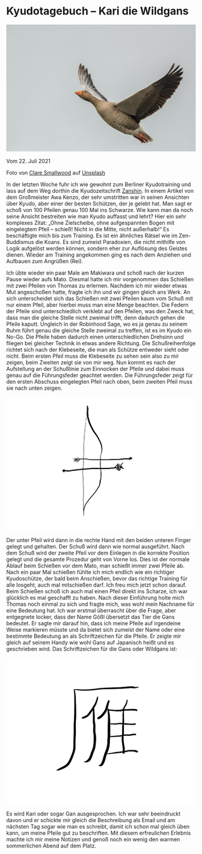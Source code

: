 # Kyudotagebuch – Kari die Wildgans
<div align=center style="text-align: center;">
    <img width="850" src="./Media/clare-smallwood-pupxaqbwjsq-unsplash.jpg"/>
</div>

Vom 22\. Juli 2021

Foto von [Clare Smallwood](https://unsplash.com/@clarasteve?utm_source=unsplash&utm_medium=referral&utm_content=creditCopyText) auf [Unsplash](https://unsplash.com/?utm_source=unsplash&utm_medium=referral&utm_content=creditCopyText)

In der letzten Woche fuhr ich wie gewohnt zum Berliner Kyudotraining und lass auf dem Weg dorthin die Kyudozeitschrift [Zanshin](https://www.sub.uni-hamburg.de/de/recherche/elektronische-zeitschriftenbibliothek/detail/titel/148853.html). In einem Artikel von dem Großmeister Awa Kenzo, der sehr umstritten war in seinen Ansichten über Kyudo, aber einer der besten Schützen, der je gelebt hat. Man sagt er schoß von 100 Pfeilen genau 100 Mal ins Schwarze. Wie kann man da noch seine Ansicht bestreiten wie man Kyudo auffasst und lehrt? Hier ein sehr komplexes Zitat: „Ohne Zielscheibe, ohne aufgespannten Bogen mit eingelegtem Pfeil – schieß! Nicht in die Mitte, nicht außerhalb!“ Es beschäftigte mich bis zum Training. Es ist ein ähnliches Rätsel wie im Zen-Buddismus die Koans. Es sind zumeist Paradoxien, die nicht mithilfe von Logik aufgelöst werden können, sondern eher zur Auflösung des Geistes dienen. Wieder am Training angekommen ging es nach dem Anziehen und Aufbauen zum Angrüßen (Rei).

Ich übte wieder ein paar Male am Makiwara und schoß nach der kurzen Pause wieder aufs Mato. Diesmal hatte ich mir vorgenommen das Schießen mit zwei Pfeilen von Thomas zu erlernen. Nachdem ich mir wieder etwas Mut angeschoßen hatte, fragte ich ihn und wir gingen gleich ans Werk. An sich unterscheidet sich das Schießen mit zwei Pfeilen kaum vom Schuß mit nur einem Pfeil, aber hierbei muss man eine Menge beachten. Die Federn der Pfeile sind unterschiedlich verklebt auf den Pfeilen, was den Zweck hat, dass man die gleiche Stelle nicht zweimal trifft, denn dadurch gehen die Pfeile kaputt. Ungleich in der Robinhood Sage, wo es ja genau zu seinem Ruhm führt genau die gleiche Stelle zweimal zu treffen, ist es im Kyudo ein No-Go. Die Pfeile haben dadurch einen unterschiedlichen Drehsinn und fliegen bei gleicher Technik in etwas andere Richtung. Die Schußreihenfolge richtet sich nach der Klebeseite, die man als Schütze entweder sieht oder nicht. Beim ersten Pfeil muss die Klebeseite zu sehen sein also zu mir zeigen, beim Zweiten zeigt sie von mir weg. Nun kommt es nach der Aufstellung an der Schußlinie zum Einnocken der Pfeile und dabei muss genau auf die Führungsfeder geachtet werden. Die Führungsfeder zeigt für den ersten Abschuss eingelegten Pfeil nach oben, beim zweiten Pfeil muss sie nach unten zeigen.

<div align=center style="text-align: center;">
    <img width="550" src="./Media/zwei-pfeile.png"/>
</div>

Der unter Pfeil wird dann in die rechte Hand mit den beiden unteren Finger gelegt und gehalten. Der Schuß wird dann wie normal ausgeführt. Nach dem Schuß wird der zweite Pfeil vor dem Einlegen in die korrekte Position gelegt und die gesamte Prozedur geht von Vorne los. Dies ist der normale Ablauf beim Schießen vor dem Mato, man schießt immer zwei Pfeile ab. Nach ein paar Mal schießen fühlte ich mich endlich wie ein richtiger Kyudoschütze, der bald beim Anschießen, bevor das richtige Training für alle losgeht, auch mal mitschießen darf. Ich freu mich jetzt schon darauf. Beim Schießen schoß ich auch mal einen Pfeil direkt ins Scharze, ich war glücklich es mal geschafft zu haben. Nach dieser Einführung holte mich Thomas noch einmal zu sich und fragte mich, was wohl mein Nachname für eine Bedeutung hat. Ich war erstmal überrascht über die Frage, aber entgegnete locker, dass der Name Gößl übersetzt das Tier die Gans bedeutet. Er sagte mir darauf hin, dass ich meine Pfeile auf irgendeine Weise markieren müsste und da bietet sich zumeist der Name oder eine bestimmte Bedeutung an als Schriftzeichen für die Pfeile. Er zeigte mir gleich auf seinem Handy wie wohl Gans auf Japanisch heißt und es geschrieben wird. Das Schriftzeichen für die Gans oder Wildgans ist:

<div align=center style="text-align: center;">
    <img width="550" src="./Media/japanisch-wildgans.png"/>
</div>

Es wird Kari oder sogar Gan ausgesprochen. Ich war sehr beeindruckt davon und er schickte mir gleich die Beschreibung als Email und am nächsten Tag sogar wie man es schreibt, damit ich schon mal gleich üben kann, um meine Pfeile gut zu beschriften. Mit diesem erfreulichen Erlebnis machte ich mir meine Notizen und genoß noch ein wenig den warmen sommerlichen Abend auf dem Platz.
